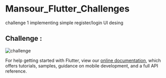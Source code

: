 # Mansour_Flutter_Challenges
challenge 1
implementing simple register/login UI desing

## Challenge :

![challenge](https://web.whatsapp.com/dc1e2ece-a645-488c-847a-0ba1e7ab6e37)

For help getting started with Flutter, view our
[online documentation](https://flutter.dev/docs), which offers tutorials,
samples, guidance on mobile development, and a full API reference.
